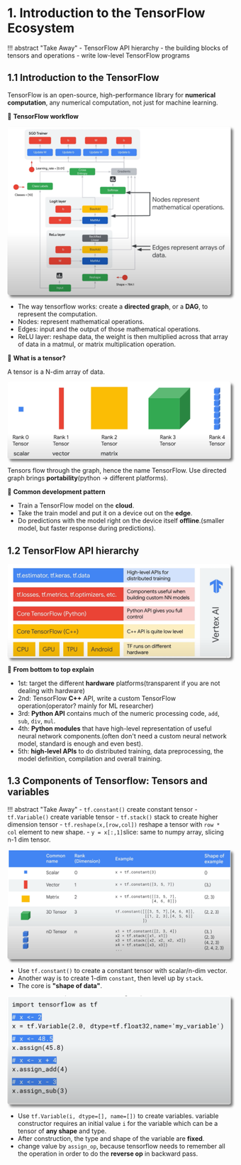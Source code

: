 # 1. Introduction to the TensorFlow Ecosystem

!!! abstract "Take Away"
    - TensorFlow API hierarchy
    - the building blocks of tensors and operations
    - write low-level TensorFlow programs

## 1.1 Introduction to the TensorFlow

TensorFlow is an open-source, high-performance library for **numerical computation**, any numerical computation, not just for machine learning.

🔘 **TensorFlow workflow**

<div class="autocb" style="text-align:center;"><img src="1.introduction_on_tensorflow_ecosystem.assets/autocb_0.png" style="zoom: 50%;box-shadow: rgba(0, 0, 0, 0.5) 10px 10px 10px; border-radius: 10px;" /></div>

- The way tensorflow works: create a **directed graph**, or a **DAG**, to represent the computation.
- Nodes: represent mathematical operations.
- Edges: input and the output of those mathematical operations.
- ReLU layer: reshape data, the weight is then multiplied across that array of data in a matmul, or matrix multiplication operation.

🔘 **What is a tensor?**

A tensor is a N-dim array of data.

<div class="autocb" style="text-align:center;"><img src="1.introduction_on_tensorflow_ecosystem.assets/autocb_1.png" style="zoom: 50%;box-shadow: rgba(0, 0, 0, 0.5) 10px 10px 10px; border-radius: 10px;" /></div>

Tensors flow through the graph, hence the name TensorFlow. Use directed graph brings **portability**(python -> different platforms).

🔘 **Common development pattern**

- Train a TensorFlow model on the **cloud**.
- Take the train model and put it on a device out on the **edge**.
- Do predictions with the model right on the device itself **offline**.(smaller model, but faster response during predictions).

## 1.2 TensorFlow API hierarchy

<div class="autocb" style="text-align:center;"><img src="1.introduction_on_tensorflow_ecosystem.assets/autocb_2.png" style="zoom: 50%;box-shadow: rgba(0, 0, 0, 0.5) 10px 10px 10px; border-radius: 10px;" /></div>

🔘 **From bottom to top explain**

- 1st: target the different **hardware** platforms(transparent if you are not dealing with hardware)
- 2nd: TensorFlow **C++** API, write a custom TensorFlow operation(operator? mainly for ML researcher)
- 3rd: **Python API** contains much of the numeric processing code, `add`, `sub`, `div`, `mul`.
- 4th: **Python modules** that have high-level representation of useful neural network components.(often don't need a custom neural network model, standard is enough and even best).
- 5th: **high-level APIs** to do distributed training, data preprocessing, the model definition, compilation and overall training.

## 1.3 Components of Tensorflow: Tensors and variables

!!! abstract "Take Away" 
    - `tf.constant()` create constant tensor
    - `tf.Variable()` create variable tensor
    - `tf.stack()` stack to create higher dimension tensor
    - `tf.reshape(x,[row,col])` reshape a tensor with `row * col` element to new shape.
    - `y = x[:,1]`slice: same to numpy array, slicing n-1 dim tensor.

<div class="autocb" style="text-align:center;"><img src="1.introduction_on_tensorflow_ecosystem.assets/autocb_3.png" style="zoom: 50%;box-shadow: rgba(0, 0, 0, 0.5) 10px 10px 10px; border-radius: 10px;" /></div>

- Use `tf.constant()` to create a constant tensor with scalar/n-dim vector.
- Another way is to create 1-dim `constant`, then level up by `stack`.
- The core is **"shape of data"**.

<div class="autocb" style="text-align:center;"><img src="1.introduction_on_tensorflow_ecosystem.assets/autocb_4.png" style="zoom: 50%;box-shadow: rgba(0, 0, 0, 0.5) 10px 10px 10px; border-radius: 10px;" /></div>

- Use `tf.Variable(i, dtype=[], name=[])` to create variables. variable constructor requires an initial value `i` for the variable which can be a tensor of **any shape** and type.
- After construction, the type and shape of the variable are **fixed**.
- change value by `assign_op`, because tensorflow needs to remember all the operation in order to do the **reverse op** in backward pass.
